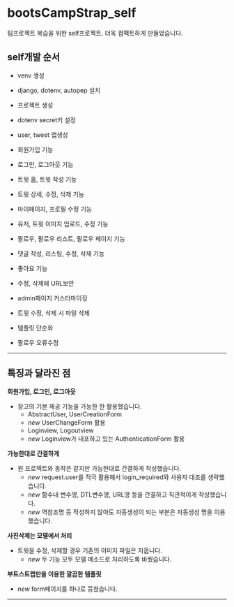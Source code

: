# bootsCampStrap_self
팀프로젝트 복습을 위한 self프로젝트.
더욱 컴팩트하게 만들었습니다.

## self개발 순서
- venv 생성
- django, dotenv, autopep 설치
- 프로젝트 생성
- dotenv secret키 설정
- user, tweet 앱생성
- 회원가입 기능
- 로그인, 로그아웃 기능
- 트윗 홈, 트윗 작성 기능
- 트윗 상세, 수정, 삭제 기능
- 마이페이지, 프로필 수정 기능

- 유저, 트윗 이미지 업로드, 수정 기능
- 팔로우, 팔로우 리스트, 팔로우 페이지 기능
- 댓글 작성, 리스팅, 수정, 삭제 기능
- 좋아요 기능
- 수정, 삭제에 URL보안
- admin페이지 커스터마이징

- 트윗 수정, 삭제 시 파일 삭제
- 템플릿 단순화
- 팔로우 오류수정

---

## 특징과 달라진 점

**회원가입, 로그인, 로그아웃**
+ 장고의 기본 제공 기능을 가능한 한 활용했습니다.
    + AbstractUser, UserCreationForm
    + *new* UserChangeForm 활용
    + Loginview, Logoutview
    + *new* Loginview가 내포하고 있는 AuthenticationForm 활용

**가능한대로 간결하게**
+ 원 프로젝트와 동작은 같지만 가능한대로 간결하게 작성했습니다.
    + *new* request.user를 적극 활용해서 login_required와 사용자 대조를 생략했습니다.
    + *new* 함수내 변수명, DTL변수명, URL명 등을 간결하고 직관적이게 작성했습니다.
    + *new* 역참조명 등 작성하지 않아도 자동생성이 되는 부분은 자동생성 명을 이용했습니다.

**사진삭제는 모델에서 처리**
+ 트윗을 수정, 삭제할 경우 기존의 이미지 파일은 지웁니다.
    + *new* 두 기능 모두 모델 메소드로 처리하도록 바꿨습니다.

**부트스트랩만을 이용한 깔끔한 템플릿**
+ *new* form페이지를 하나로 뭉쳤습니다.


---